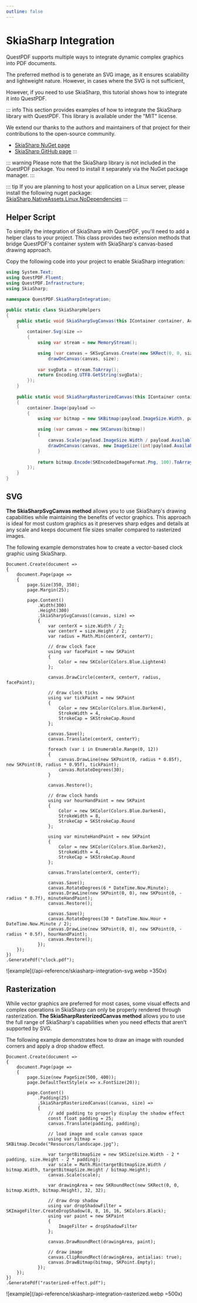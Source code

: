 ```yaml
---
outline: false
---
```



# SkiaSharp Integration

QuestPDF supports multiple ways to integrate dynamic complex graphics into PDF documents. 

The preferred method is to generate an SVG image, as it ensures scalability and lightweight nature. 
However, in cases where the SVG is not sufficient, 


However, if you need to use SkiaSharp, this tutorial shows how to integrate it into QuestPDF.

::: info
This section provides examples of how to integrate the SkiaSharp library with QuestPDF.
This library is available under the "MIT" license.

We extend our thanks to the authors and maintainers of that project for their contributions to the open-source community.

- [SkiaSharp NuGet page](https://www.nuget.org/packages/SkiaSharp)
- [SkiaSharp GitHub page](https://github.com/mono/SkiaSharp)
:::

::: warning
Please note that the SkiaSharp library is not included in the QuestPDF package.
You need to install it separately via the NuGet package manager.
:::

::: tip
If you are planning to host your application on a Linux server, please install the following nuget package: [SkiaSharp.NativeAssets.Linux.NoDependencies](https://www.nuget.org/packages/SkiaSharp.NativeAssets.Linux.NoDependencies)
:::


## Helper Script

To simplify the integration of SkiaSharp with QuestPDF, you'll need to add a helper class to your project. 
This class provides two extension methods that bridge QuestPDF's container system with SkiaSharp's canvas-based drawing approach.

Copy the following code into your project to enable SkiaSharp integration:

```c#
using System.Text;
using QuestPDF.Fluent;
using QuestPDF.Infrastructure;
using SkiaSharp;

namespace QuestPDF.SkiaSharpIntegration;

public static class SkiaSharpHelpers
{
    public static void SkiaSharpSvgCanvas(this IContainer container, Action<SKCanvas, Size> drawOnCanvas)
    {
        container.Svg(size =>
        {
            using var stream = new MemoryStream();

            using (var canvas = SKSvgCanvas.Create(new SKRect(0, 0, size.Width, size.Height), stream))
                drawOnCanvas(canvas, size);
            
            var svgData = stream.ToArray();
            return Encoding.UTF8.GetString(svgData);
        });
    }
    
    public static void SkiaSharpRasterizedCanvas(this IContainer container, Action<SKCanvas, ImageSize> drawOnCanvas)
    {
        container.Image(payload =>
        {
            using var bitmap = new SKBitmap(payload.ImageSize.Width, payload.ImageSize.Height);

            using (var canvas = new SKCanvas(bitmap))
            {
                canvas.Scale(payload.ImageSize.Width / payload.AvailableSpace.Width, payload.ImageSize.Height / payload.AvailableSpace.Height);
                drawOnCanvas(canvas, new ImageSize((int)payload.AvailableSpace.Width, (int)payload.AvailableSpace.Height));
            }
        
            return bitmap.Encode(SKEncodedImageFormat.Png, 100).ToArray();
        });
    }
}
```

## SVG

**The SkiaSharpSvgCanvas method** allows you to use SkiaSharp's drawing capabilities while maintaining the benefits of vector graphics. 
This approach is ideal for most custom graphics as it preserves sharp edges and details at any scale and keeps document file sizes smaller compared to rasterized images.

The following example demonstrates how to create a vector-based clock graphic using SkiaSharp.

```c#{11}
Document.Create(document =>
{
    document.Page(page =>
    {
        page.Size(350, 350);
        page.Margin(25);

        page.Content()
            .Width(300)
            .Height(300)
            .SkiaSharpSvgCanvas((canvas, size) =>
            {
                var centerX = size.Width / 2;
                var centerY = size.Height / 2;
                var radius = Math.Min(centerX, centerY);

                // draw clock face
                using var facePaint = new SKPaint
                {
                    Color = new SKColor(Colors.Blue.Lighten4)
                };

                canvas.DrawCircle(centerX, centerY, radius, facePaint);

                // draw clock ticks
                using var tickPaint = new SKPaint
                {
                    Color = new SKColor(Colors.Blue.Darken4), 
                    StrokeWidth = 4, 
                    StrokeCap = SKStrokeCap.Round
                };

                canvas.Save();
                canvas.Translate(centerX, centerY);

                foreach (var i in Enumerable.Range(0, 12))
                {
                    canvas.DrawLine(new SKPoint(0, radius * 0.85f), new SKPoint(0, radius * 0.95f), tickPaint);
                    canvas.RotateDegrees(30);
                }

                canvas.Restore();

                // draw clock hands
                using var hourHandPaint = new SKPaint
                {
                    Color = new SKColor(Colors.Blue.Darken4),
                    StrokeWidth = 8,
                    StrokeCap = SKStrokeCap.Round
                };

                using var minuteHandPaint = new SKPaint
                {
                    Color = new SKColor(Colors.Blue.Darken2),
                    StrokeWidth = 4,
                    StrokeCap = SKStrokeCap.Round
                };

                canvas.Translate(centerX, centerY);

                canvas.Save();
                canvas.RotateDegrees(6 * DateTime.Now.Minute);
                canvas.DrawLine(new SKPoint(0, 0), new SKPoint(0, -radius * 0.7f), minuteHandPaint);
                canvas.Restore();
                
                canvas.Save();
                canvas.RotateDegrees(30 * DateTime.Now.Hour + DateTime.Now.Minute / 2);
                canvas.DrawLine(new SKPoint(0, 0), new SKPoint(0, -radius * 0.5f), hourHandPaint);
                canvas.Restore();
            });
    });
})
.GeneratePdf("clock.pdf");
```

![example](/api-reference/skiasharp-integration-svg.webp =350x)


## Rasterization

While vector graphics are preferred for most cases, some visual effects and complex operations in SkiaSharp can only be properly rendered through rasterization. 
**The SkiaSharpRasterizedCanvas method** allows you to use the full range of SkiaSharp's capabilities when you need effects that aren't supported by SVG.

The following example demonstrates how to draw an image with rounded corners and apply a drop shadow effect.

```c#{9}
Document.Create(document =>
{
    document.Page(page =>
    {
        page.Size(new PageSize(500, 400));
        page.DefaultTextStyle(x => x.FontSize(20));

        page.Content()
            .Padding(25)
            .SkiaSharpRasterizedCanvas((canvas, size) =>
            {
                // add padding to properly display the shadow effect
                const float padding = 25;
                canvas.Translate(padding, padding);
                
                // load image and scale canvas space
                using var bitmap = SKBitmap.Decode("Resources/landscape.jpg");
                
                var targetBitmapSize = new SKSize(size.Width - 2 * padding, size.Height - 2 * padding);
                var scale = Math.Min(targetBitmapSize.Width / bitmap.Width, targetBitmapSize.Height / bitmap.Height);
                canvas.Scale(scale);

                var drawingArea = new SKRoundRect(new SKRect(0, 0, bitmap.Width, bitmap.Height), 32, 32);
                
                // draw drop shadow
                using var dropShadowFilter = SKImageFilter.CreateDropShadow(8, 8, 16, 16, SKColors.Black);
                using var paint = new SKPaint
                {
                    ImageFilter = dropShadowFilter
                };

                canvas.DrawRoundRect(drawingArea, paint);
                
                // draw image
                canvas.ClipRoundRect(drawingArea, antialias: true);
                canvas.DrawBitmap(bitmap, SKPoint.Empty);
            });
    });
})
.GeneratePdf("rasterized-effect.pdf");
```

![example](/api-reference/skiasharp-integration-rasterized.webp =500x)
